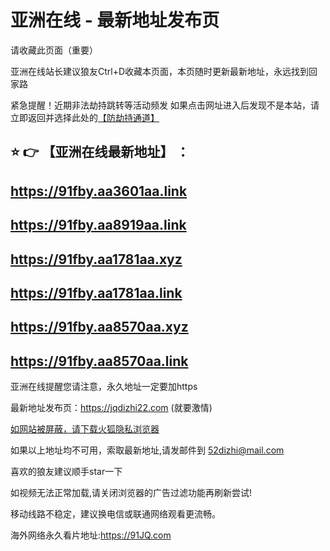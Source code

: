 # 亚洲在线 - 最新地址发布页

请收藏此页面（重要）

亚洲在线站长建议狼友Ctrl+D收藏本页面，本页随时更新最新地址，永远找到回家路

紧急提醒！近期非法劫持跳转等活动频发
如果点击网址进入后发现不是本站，请立即返回并选择此处的[【防劫持通道】](https://23.224.200.42:7009/)

## :star: :point_right: 【亚洲在线最新地址】 ：
## https://91fby.aa3601aa.link
## https://91fby.aa8919aa.link
## https://91fby.aa1781aa.xyz
## https://91fby.aa1781aa.link
## https://91fby.aa8570aa.xyz
## https://91fby.aa8570aa.link


亚洲在线提醒您请注意，永久地址一定要加https

最新地址发布页：https://jqdizhi22.com (就要激情)

[如网站被屏蔽，请下载火狐隐私浏览器](https://www.firefox.com.cn)

如果以上地址均不可用，索取最新地址,请发邮件到 <52dizhi@mail.com>

喜欢的狼友建议顺手star一下

如视频无法正常加载,请关闭浏览器的广告过滤功能再刷新尝试!

移动线路不稳定，建议换电信或联通网络观看更流畅。

海外网络永久看片地址:https://91JQ.com
